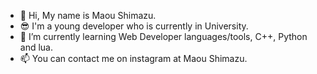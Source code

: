 - 👋 Hi, My name is Maou Shimazu.
- 😎 I'm a young developer who is currently in University. 
- 🌱 I’m currently learning Web Developer languages/tools, C++, Python and lua. 
- 📫 You can contact me on instagram at Maou Shimazu. 
<!---
Maou-Shimazu/Maou-Shimazu is a ✨ special ✨ repository because its `README.md` (this file) appears on your GitHub profile.
You can click the Preview link to take a look at your changes.
--->
